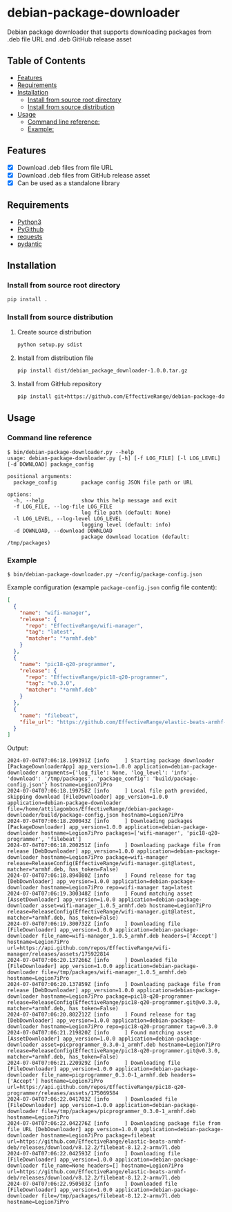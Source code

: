 # debian-package-downloader

Debian package downloader that supports downloading packages from  .deb file URL and .deb GitHub release asset

## Table of Contents

- [Features](#features)
- [Requirements](#requirements)
- [Installation](#installation)
  - [Install from source root directory](#install-from-source-root-directory)
  - [Install from source distribution](#install-from-source-distribution)
- [Usage](#usage)
  - [Command line reference:](#command-line-reference)
  - [Example:](#example)

## Features

- [x] Download .deb files from file URL
- [x] Download .deb files from GitHub release asset
- [x] Can be used as a standalone library

## Requirements

- [Python3](https://www.python.org/downloads/)
- [PyGithub](https://pygithub.readthedocs.io/en/latest/index.html)
- [requests](https://requests.readthedocs.io/en/latest/)
- [pydantic](https://docs.pydantic.dev/latest/#pydantic-examples)

## Installation

### Install from source root directory

```bash
pip install .
```

### Install from source distribution

1. Create source distribution
    ```bash
    python setup.py sdist
    ```

2. Install from distribution file
    ```bash
    pip install dist/debian_package_downloader-1.0.0.tar.gz
    ```

3. Install from GitHub repository
    ```bash
    pip install git+https://github.com/EffectiveRange/debian-package-downloader.git@latest
    ```

## Usage

### Command line reference

```commandline
$ bin/debian-package-downloader.py --help
usage: debian-package-downloader.py [-h] [-f LOG_FILE] [-l LOG_LEVEL] [-d DOWNLOAD] package_config

positional arguments:
  package_config        package config JSON file path or URL

options:
  -h, --help            show this help message and exit
  -f LOG_FILE, --log-file LOG_FILE
                        log file path (default: None)
  -l LOG_LEVEL, --log-level LOG_LEVEL
                        logging level (default: info)
  -d DOWNLOAD, --download DOWNLOAD
                        package download location (default: /tmp/packages)
```

### Example

```commandline
$ bin/debian-package-downloader.py ~/config/package-config.json
```

Example configuration (example `package-config.json` config file content):

```json
[
  {
    "name": "wifi-manager",
    "release": {
      "repo": "EffectiveRange/wifi-manager",
      "tag": "latest",
      "matcher": "*armhf.deb"
    }
  },
  {
    "name": "pic18-q20-programmer",
    "release": {
      "repo": "EffectiveRange/pic18-q20-programmer",
      "tag": "v0.3.0",
      "matcher": "*armhf.deb"
    }
  },
  {
    "name": "filebeat",
    "file_url": "https://github.com/EffectiveRange/elastic-beats-armhf-deb/releases/download/v8.12.2/filebeat-8.12.2-armv7l.deb"
  }
]
```

Output:

```commandline
2024-07-04T07:06:18.199391Z [info     ] Starting package downloader    [PackageDownloaderApp] app_version=1.0.0 application=debian-package-downloader arguments={'log_file': None, 'log_level': 'info', 'download': '/tmp/packages', 'package_config': 'build/package-config.json'} hostname=Legion7iPro
2024-07-04T07:06:18.199758Z [info     ] Local file path provided, skipping download [FileDownloader] app_version=1.0.0 application=debian-package-downloader file=/home/attilagombos/EffectiveRange/debian-package-downloader/build/package-config.json hostname=Legion7iPro
2024-07-04T07:06:18.200043Z [info     ] Downloading packages           [PackageDownloader] app_version=1.0.0 application=debian-package-downloader hostname=Legion7iPro packages=['wifi-manager', 'pic18-q20-programmer', 'filebeat']
2024-07-04T07:06:18.200251Z [info     ] Downloading package file from release [DebDownloader] app_version=1.0.0 application=debian-package-downloader hostname=Legion7iPro package=wifi-manager release=ReleaseConfig(EffectiveRange/wifi-manager.git@latest, matcher=*armhf.deb, has_token=False)
2024-07-04T07:06:18.894080Z [info     ] Found release for tag          [DebDownloader] app_version=1.0.0 application=debian-package-downloader hostname=Legion7iPro repo=wifi-manager tag=latest
2024-07-04T07:06:19.300348Z [info     ] Found matching asset           [AssetDownloader] app_version=1.0.0 application=debian-package-downloader asset=wifi-manager_1.0.5_armhf.deb hostname=Legion7iPro release=ReleaseConfig(EffectiveRange/wifi-manager.git@latest, matcher=*armhf.deb, has_token=False)
2024-07-04T07:06:19.300732Z [info     ] Downloading file               [FileDownloader] app_version=1.0.0 application=debian-package-downloader file_name=wifi-manager_1.0.5_armhf.deb headers=['Accept'] hostname=Legion7iPro url=https://api.github.com/repos/EffectiveRange/wifi-manager/releases/assets/175922814
2024-07-04T07:06:20.137266Z [info     ] Downloaded file                [FileDownloader] app_version=1.0.0 application=debian-package-downloader file=/tmp/packages/wifi-manager_1.0.5_armhf.deb hostname=Legion7iPro
2024-07-04T07:06:20.137859Z [info     ] Downloading package file from release [DebDownloader] app_version=1.0.0 application=debian-package-downloader hostname=Legion7iPro package=pic18-q20-programmer release=ReleaseConfig(EffectiveRange/pic18-q20-programmer.git@v0.3.0, matcher=*armhf.deb, has_token=False)
2024-07-04T07:06:20.802212Z [info     ] Found release for tag          [DebDownloader] app_version=1.0.0 application=debian-package-downloader hostname=Legion7iPro repo=pic18-q20-programmer tag=v0.3.0
2024-07-04T07:06:21.219820Z [info     ] Found matching asset           [AssetDownloader] app_version=1.0.0 application=debian-package-downloader asset=picprogrammer_0.3.0-1_armhf.deb hostname=Legion7iPro release=ReleaseConfig(EffectiveRange/pic18-q20-programmer.git@v0.3.0, matcher=*armhf.deb, has_token=False)
2024-07-04T07:06:21.220929Z [info     ] Downloading file               [FileDownloader] app_version=1.0.0 application=debian-package-downloader file_name=picprogrammer_0.3.0-1_armhf.deb headers=['Accept'] hostname=Legion7iPro url=https://api.github.com/repos/EffectiveRange/pic18-q20-programmer/releases/assets/175069584
2024-07-04T07:06:22.041703Z [info     ] Downloaded file                [FileDownloader] app_version=1.0.0 application=debian-package-downloader file=/tmp/packages/picprogrammer_0.3.0-1_armhf.deb hostname=Legion7iPro
2024-07-04T07:06:22.042276Z [info     ] Downloading package file from file URL [DebDownloader] app_version=1.0.0 application=debian-package-downloader hostname=Legion7iPro package=filebeat url=https://github.com/EffectiveRange/elastic-beats-armhf-deb/releases/download/v8.12.2/filebeat-8.12.2-armv7l.deb
2024-07-04T07:06:22.042593Z [info     ] Downloading file               [FileDownloader] app_version=1.0.0 application=debian-package-downloader file_name=None headers=[] hostname=Legion7iPro url=https://github.com/EffectiveRange/elastic-beats-armhf-deb/releases/download/v8.12.2/filebeat-8.12.2-armv7l.deb
2024-07-04T07:06:22.950503Z [info     ] Downloaded file                [FileDownloader] app_version=1.0.0 application=debian-package-downloader file=/tmp/packages/filebeat-8.12.2-armv7l.deb hostname=Legion7iPro
```
